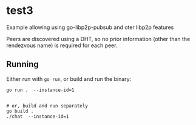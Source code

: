 # test3

Example allowing using go-libp2p-pubsub and oter libp2p features

Peers are discovered using a DHT, so no prior information (other than the rendezvous name) is required for each peer.

## Running

Either run with `go run`, or build and run the binary:

```shell
go run .  --instance-id=1


# or, build and run separately
go build .
./chat  --instance-id=1
```
 